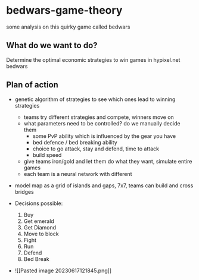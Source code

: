 # bedwars-game-theory
some analysis on this quirky game called bedwars
## What do we want to do?
Determine the optimal economic strategies to win games in hypixel.net bedwars
## Plan of action
- genetic algorithm of strategies to see which ones lead to winning strategies
  - teams try different strategies and compete, winners move on
  - what parameters need to be controlled? do we manually decide them
    - some PvP ability which is influenced by the gear you have
    - bed defence / bed breaking ability
    - choice to go attack, stay and defend, time to attack
    - build speed
  - give teams iron/gold and let them do what they want, simulate entire games
  - each team is a neural network with different
- model map as a grid of islands and gaps, 7x7, teams can build and cross bridges
- Decisions possible:
  1. Buy
  2. Get emerald
  3. Get Diamond
  4. Move to block
  5. Fight
  6. Run
  7. Defend
  8. Bed Break

- ![[Pasted image 20230617121845.png]]
